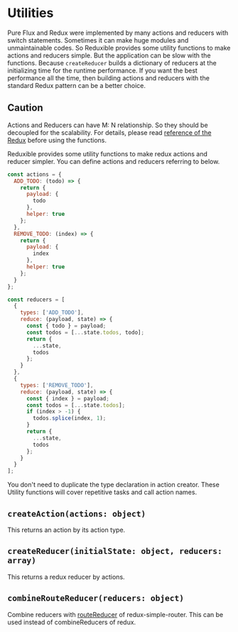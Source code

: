# Utilities

Pure Flux and Redux were implemented by many actions and reducers with switch statements. Sometimes it can make huge modules and unmaintainable codes. So Reduxible provides some utility functions to make actions and reducers simple. But the application can be slow with the functions. Because `createReducer` builds a dictionary of reducers at the initializing time for the runtime performance. If you want the best performance all the time, then building actions and reducers with the standard Redux pattern can be a better choice.

## Caution

Actions and Reducers can have M: N relationship. So they should be decoupled for the scalability. For details, please read [reference of the Redux](http://redux.js.org/docs/basics/index.html) before using the functions.

Reduxible provides some utility functions to make redux actions and reducer simpler.
You can define actions and reducers referring to below.

```js
const actions = {
  ADD_TODO: (todo) => {
    return {
      payload: {
        todo
      },
      helper: true
    };
  },
  REMOVE_TODO: (index) => {
    return {
      payload: {
        index
      },
      helper: true
    };
  }
};

const reducers = [
  {
    types: ['ADD_TODO'],
    reduce: (payload, state) => {
      const { todo } = payload;
      const todos = [...state.todos, todo];
      return {
        ...state,
        todos
      };
    }
  },
  {
    types: ['REMOVE_TODO'],
    reduce: (payload, state) => {
      const { index } = payload;
      const todos = [...state.todos];
      if (index > -1) {
        todos.splice(index, 1);
      }
      return {
        ...state,
        todos
      };
    }
  }
];
```

You don't need to duplicate the type declaration in action creator. These Utility functions will cover repetitive tasks and call action names.

## `createAction(actions: object)`

This returns an action by its action type.

## `createReducer(initialState: object, reducers: array)`

This returns a redux reducer by actions.

## `combineRouteReducer(reducers: object)`

Combine reducers with [routeReducer](https://github.com/rackt/redux-simple-router#routereducer) of redux-simple-router. This can be used instead of combineReducers of redux.
